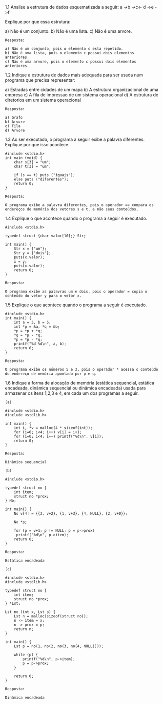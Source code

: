 1.1 Analise a estrutura de dados esquematizada a seguir:
a ->b ->c<- d ->e ->f

Explique por que essa estrutura:

a) Não é um conjunto.
b) Não é uma lista. 
c) Não é uma arvore.

```
Resposta:

a) Não é um conjunto, pois o elemento c esta repetido.
b) Não é uma lista, pois o elemento c possui dois elementos anteriores.
c) Não é uma arvore, pois o elemento c possui dois elementos anteriores.
```

1.2 Indique a estrutura de dados mais adequada para ser usada num programa que precisa representar:

a) Estradas entre cidades de um mapa
b) A estrutura organizacional de uma empresa
c) A fila de impressao de um sistema operacional
d) A estrutura de diretorios em um sistema operacional


```
Resposta:

a) Grafo
b) Arvore
c) Fila
d) Arvore
```

1.3 Ao ser executado, o programa a seguir exibe a palavra diferentes.
Explique por que isso acontece.

```
#include <stdio.h>
int main (void) {
    char s[3] = "um";
    char t[3] = "um";

    if (s == t) puts ("iguais");
    else puts ("diferentes");
    return 0;
}
```

```
Resposta:

O programa exibe a palavra diferentes, pois o operador == compara os endereços de memória dos vetores s e t, e não seus conteúdos.
```

1.4 Explique o que acontece quando o programa a seguir é executado.

``` 
#include <stdio.h>

typedef struct {char valor[10];} Str;

int main() {
    Str x = {"um"};
    Str y = {"dois"};
    puts(x.valor);
    x = y;
    puts(x.valor);
    return 0;
}

```

```
Resposta:

O programa exibe as palavras um e dois, pois o operador = copia o conteúdo do vetor y para o vetor x.
```

1.5 Explique o que acontece quando o programa a seguir é executado.

```
#include <stdio.h>
int main() {
    int a = 3, b = 5;
    int *p = &a, *q = &b;
    *p = *p + *q;
    *q = *p - *q;
    *p = *p - *q;
    printf("%d %d\n", a, b);
    return 0;
}

```

```
Resposta:

O programa exibe os números 5 e 3, pois o operador * acessa o conteúdo do endereço de memória apontado por p e q.
```

1.6 Indique a forma de alocação de memória (estática sequencial, estática encadeada, dinâmica sequencial ou dinâmica encadeada) usada para armazenar os itens 1,2,3 e 4, em cada um dos programas a seguir.

```
(a)

#include <stdio.h>
#include <stdlib.h>

int main() {
    int i, *v = malloc(4 * sizeof(int));
    for (i=0; i<4; i++) v[i] = i+1;
    for (i=0; i<4; i++) printf("%d\n", v[i]);
    return 0;
}

```

```
Resposta:

Dinâmica sequencial
```

```
(b)

#include <stdio.h>

typedef struct no {
    int item;
    struct no *prox;
} No;

int main() {
    No v[4] = {{3, v+2}, {1, v+3}, {4, NULL}, {2, v+0}};

    No *p;

    for (p = v+1; p != NULL; p = p->prox)
     printf("%d\n", p->item);
    return 0;
}

```

```
Resposta:

Estática encadeada
```

```
(c)

#include <stdio.h>
#include <stdlib.h>

typedef struct no {
    int item;
    struct no *prox;
} *Lst;

Lst no (int x, Lst p) {
    Lst n = malloc(sizeof(struct no));
    n -> item = x;
    n -> prox = p;
    return n;
}

int main() {
    Lst p = no(1, no(2, no(3, no(4, NULL))));

    while (p) {
        printf("%d\n", p->item);
        p = p->prox;
    }

    return 0;
}

```

```
Resposta:

Dinâmica encadeada
```